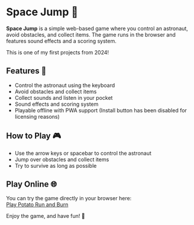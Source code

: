 # Space Jump 🚀

**Space Jump** is a simple web-based game where you control an astronaut, avoid obstacles, and collect items. The game runs in the browser and features sound effects and a scoring system.

This is one of my first projects from 2024!

## Features 🌌
- Control the astronaut using the keyboard
- Avoid obstacles and collect items
- Collect sounds and listen in your pocket
- Sound effects and scoring system
- Playable offline with PWA support (Install button has been disabled for licensing reasons)
  
## How to Play 🎮
-	Use the arrow keys or spacebar to control the astronaut
-	Jump over obstacles and collect items
-	Try to survive as long as possible
  
## Play Online 🌐
You can try the game directly in your browser here:  
[Play Potato Run and Burn](https://mervebalcok.github.io/space-jump/)

Enjoy the game, and have fun! 🚀
